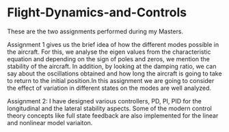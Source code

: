 # Flight-Dynamics-and-Controls
These are the two assignments performed during my Masters. 

Assignment 1 gives us the brief idea of how the different modes possible in the aircraft. For this, we analyse the eigen values from the characteristic equation and depending on the sign of poles and zeros, we mention the stability of the aircraft. In addition, by looking at the damping ratio, we can say about the oscillations obtained and how long the aircraft is  going to take to return to the initial position.In this assignment we are going to consider the effect of variation in different states on the modes are well analyzed.

Assignment 2: I have designed various controllers, PD, PI, PID for the longitudinal and the lateral stability aspects. Some of the modern control theory concepts like full state feedback are also implemented for the linear and nonlinear model variaiton.
